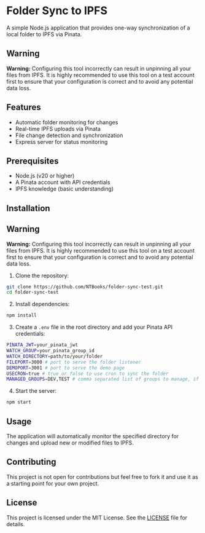 # Folder Sync to IPFS

A simple Node.js application that provides one-way synchronization of a local folder to IPFS via Pinata.

## Warning

**Warning:** Configuring this tool incorrectly can result in unpinning all your files from IPFS. It is highly recommended to use this tool on a test account first to ensure that your configuration is correct and to avoid any potential data loss.

## Features

- Automatic folder monitoring for changes
- Real-time IPFS uploads via Pinata
- File change detection and synchronization
- Express server for status monitoring

## Prerequisites

- Node.js (v20 or higher)
- A Pinata account with API credentials
- IPFS knowledge (basic understanding)

## Installation

## Warning

**Warning:** Configuring this tool incorrectly can result in unpinning all your files from IPFS. It is highly recommended to use this tool on a test account first to ensure that your configuration is correct and to avoid any potential data loss.

1. Clone the repository:

```bash
git clone https://github.com/NTBooks/folder-sync-test.git
cd folder-sync-test
```

2. Install dependencies:

```bash
npm install
```

3. Create a `.env` file in the root directory and add your Pinata API credentials:

```bash
PINATA_JWT=your_pinata_jwt
WATCH_GROUP=your_pinata_group_id
WATCH_DIRECTORY=path/to/your/folder
FILEPORT=3000 # port to serve the folder listener
DEMOPORT=3001 # port to serve the demo page
USECRON=true # true or false to use cron to sync the folder
MANAGED_GROUPS=DEV,TEST # comma separated list of groups to manage, if not set, files will be queried from all groups
```

4. Start the server:

```bash
npm start
```

## Usage

The application will automatically monitor the specified directory for changes and upload new or modified files to IPFS.

## Contributing

This project is not open for contributions but feel free to fork it and use it as a starting point for your own project.

## License

This project is licensed under the MIT License. See the [LICENSE](LICENSE) file for details.

